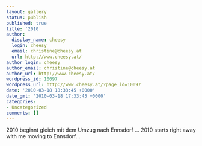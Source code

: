 ```yaml
---
layout: gallery
status: publish
published: true
title: '2010'
author:
  display_name: cheesy
  login: cheesy
  email: christine@cheesy.at
  url: http://www.cheesy.at/
author_login: cheesy
author_email: christine@cheesy.at
author_url: http://www.cheesy.at/
wordpress_id: 10097
wordpress_url: http://www.cheesy.at/?page_id=10097
date: '2010-03-18 18:33:45 +0000'
date_gmt: '2010-03-18 17:33:45 +0000'
categories:
- Uncategorized
comments: []
---
```

<!--:de-->2010 beginnt gleich mit dem Umzug nach Ennsdorf ...
<!--:--><!--:en-->2010 starts right away with me moving to Ennsdorf...
<!--:-->
